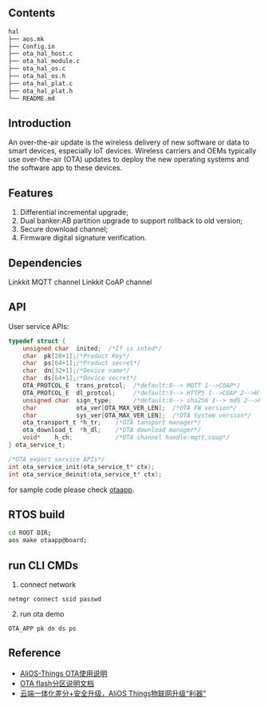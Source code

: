 ## Contents

```sh
hal
├── aos.mk
├── Config.in
├── ota_hal_host.c
├── ota_hal_module.c
├── ota_hal_os.c
├── ota_hal_os.h
├── ota_hal_plat.c
├── ota_hal_plat.h
└── README.md
```

## Introduction

An over-the-air update is the wireless delivery of new software or data to smart devices, especially IoT devices. Wireless carriers and OEMs typically use over-the-air (OTA) updates to deploy the new operating systems and the software app to these devices.

## Features

1. Differential incremental upgrade;
2. Dual banker:AB partition upgrade to support rollback to old version;
3. Secure download channel;
4. Firmware digital signature verification.

## Dependencies

Linkkit MQTT channel
Linkkit CoAP channel

## API

User service APIs:

```c
typedef struct {
    unsigned char  inited;  /*If is inted*/
    char  pk[20+1];/*Product Key*/
    char  ps[64+1];/*Product secret*/
    char  dn[32+1];/*Device name*/
    char  ds[64+1];/*Device secret*/
    OTA_PROTCOL_E  trans_protcol;  /*default:0--> MQTT 1-->COAP*/
    OTA_PROTCOL_E  dl_protcol;     /*default:3--> HTTPS 1-->COAP 2-->HTTP*/
    unsigned char  sign_type;      /*default:0--> sha256 1--> md5 2-->RSA*/
    char           ota_ver[OTA_MAX_VER_LEN];  /*OTA FW version*/
    char           sys_ver[OTA_MAX_VER_LEN];  /*OTA System version*/
    ota_transport_t *h_tr;    /*OTA tansport manager*/
    ota_download_t  *h_dl;    /*OTA download manager*/
    void*    h_ch;            /*OTA channel handle:mqtt,coap*/
} ota_service_t;

/*OTA export service APIs*/
int ota_service_init(ota_service_t* ctx);
int ota_service_deinit(ota_service_t* ctx);
```

for sample code please check [otaapp](../../../app/example/otaapp/).
## RTOS build
```sh
cd ROOT DIR;
aos make otaapp@board;
```

## run CLI CMDs
1. connect network
```
netmgr connect ssid passwd
```
2. run ota demo

```
OTA_APP pk dn ds ps
```

## Reference

* [AliOS-Things OTA使用说明](https://github.com/alibaba/AliOS-Things/wiki/OTA-Tutorial)
* [OTA flash分区说明文档](https://github.com/alibaba/AliOS-Things/wiki/OTA-Flash-Partitions-Overview)
* [云端一体化差分+安全升级，AliOS Things物联网升级“利器”](https://mp.weixin.qq.com/s/Pb8Lleuww1r7qQJHu5ON8g)

